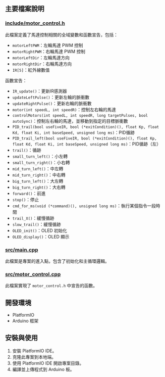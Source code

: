 ## 主要檔案說明

### [include/motor_control.h](include/motor_control.h)

此檔案定義了馬達控制相關的全域變數和函數宣告，包括：

- `motorLeftPWM`：左輪馬達 PWM 控制
- `motorRightPWM`：右輪馬達 PWM 控制
- `motorLeftDir`：左輪馬達方向
- `motorRightDir`：右輪馬達方向
- `IR[5]`：紅外線數值

函數宣告：

- `IR_update()`：更新IR感測器
- `updateLeftPulse()`：更新左輪的脈衝數
- `updateRightPulse()`：更新右輪的脈衝數
- `motor(int speedL, int speedR)`：控制左右輪的馬達
- `controlMotors(int speedL, int speedR, long targetPulses, bool autoSync)`：控制左右輪的馬達，並移動到指定的目標脈衝數
- `PID_trail(bool useFiveIR, bool (*exitCondition)(), float Kp, float Kd, float Ki, int baseSpeed, unsigned long ms)`：PID循跡
- `PID_trail_left(bool useFiveIR, bool (*exitCondition)(), float Kp, float Kd, float Ki, int baseSpeed, unsigned long ms)`：PID循跡（左）
- `trail()`：循跡
- `small_turn_left()`：小左轉
- `small_turn_right()`：小右轉
- `mid_turn_left()`：中左轉
- `mid_turn_right()`：中右轉
- `big_turn_left()`：大左轉
- `big_turn_right()`：大右轉
- `forward()`：前進
- `stop()`：停止
- `cmd_for_ms(void (*command)(), unsigned long ms)`：執行某個指令一段時間
- `trail_X()`：緩慢循跡
- `slow_trail()`：緩慢循跡
- `OLED_init()`：OLED 初始化
- `OLED_display()`：OLED 顯示

### [src/main.cpp](src/main.cpp)

此檔案是專案的進入點，包含了初始化和主循環邏輯。

### [src/motor_control.cpp](src/motor_control.cpp)

此檔案實現了 `motor_control.h` 中宣告的函數。

## 開發環境

- PlatformIO
- Arduino 框架

## 安裝與使用

1. 安裝 PlatformIO IDE。
2. 克隆此專案到本地端。
3. 使用 PlatformIO IDE 開啟專案目錄。
4. 編譯並上傳程式到 Arduino 板。

